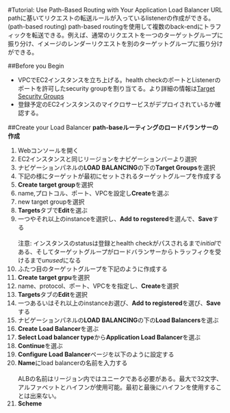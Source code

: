 #Tutorial: Use Path-Based Routing with Your Application Load Balancer
URL pathに基いてリクエストの転送ルールが入っているlistenerの作成ができる。(path-based routing) path-based routingを使用して複数のback-endにトラフィックを転送できる。例えば、通常のリクエストを一つのターゲットグループに振り分け、イメージのレンダーリクエストを別のターゲットグループに振り分けができる。

##Before you Begin
* VPCでEC2インスタンスを立ち上げる。health checkのポートとListenerのポートを許可したsecurity groupを割り当てる。より詳細の情報は[Target Security Groups](http://docs.aws.amazon.com/elasticloadbalancing/latest/application/target-group-register-targets.html#target-security-groups)
* 登録予定のEC2インスタンスのマイクロサービスがデプロイされているか確認する。

##Create your Load Balancer
**path-baseルーティングのロードバランサーの作成**
1. Webコンソールを開く
2. EC2インスタンスと同じリージョンをナビゲーションバーより選択
3. ナビゲーションパネルの**LOAD BALANCING**の下の**Target Groups**を選択
4. 下記の様にターゲットが最初にセットされるターゲットグループを作成する
  5. **Create target group**を選択
  6. name,プロトコル、ポート、VPCを設定し**Create**を選ぶ
  7. new target groupを選択
  8. **Targets**タブで**Edit**を選ぶ
  9. 一つやそれ以上のinstanceを選択し、**Add to regstered**を選んで、**Save**する<br/><br />
  注意: インスタンスのstatusは登録とhealth checkがパスされるまで*initial*である、そしてターゲットグループがロードバランサーからトラッフィクを受けるまで*unused*になる
10. ふたつ目のターゲットグループを下記のように作成する
  11. **Create target grpu**を選択
  12. name、protocol、ポート、VPCをを指定し、**Create**を選択
  13. **Targets**タブの**Edit**を選択
  14. 一つあるいはそれ以上のinstanceお選び、**Add to registered**を選び、**Save**する
11. ナビゲーションパネルの**LOAD BALANCING**の下の**Load Balancers**を選ぶ
12. **Create Load Balancer**を選ぶ
13. **Select Load balancer type**から**Application Load Balancer**を選ぶ
14. **Continue**を選ぶ
15. **Configure Load Balancer**ページを以下のように設定する
  16. **Name**にload balancerの名前を入力する<br /><br />
ALBの名前はリージョン内ではユニークである必要がある。最大で32文字、アルファベットとハイフンが使用可能。最初と最後にハイフンを使用することは出来ない。
  17. **Scheme**




